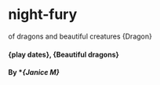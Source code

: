 # night-fury
of dragons and beautiful creatures
{Dragon}
#### {play dates}, {Beautiful dragons}
#### By **{Janice M}*
